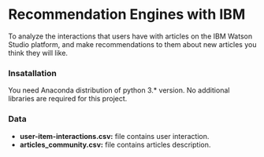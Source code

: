 # Recommendation Engines with IBM

To analyze the interactions that users have with articles on the IBM Watson Studio platform, and make recommendations to them about new articles you think they will like.

### Insatallation
You need Anaconda distribution of python 3.* version. No additional libraries are required for this project.

### Data

   * **user-item-interactions.csv:** file contains user interaction.
   * **articles_community.csv:** file contains articles description.
   


